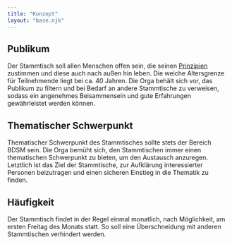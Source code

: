 ```yaml
---
title: "Konzept"
layout: "base.njk"
---
```

## Publikum
Der Stammtisch soll allen Menschen offen sein, die seinen [Prinzipien](/prinzipien) zustimmen und diese auch nach außen hin leben. Die weiche Altersgrenze für 
Teilnehmende liegt bei ca. 40 Jahren. Die Orga behält sich vor, das Publikum zu filtern und bei Bedarf an andere Stammtische zu verweisen, sodass ein angenehmes
Beisammensein und gute Erfahrungen gewährleistet werden können.


## Thematischer Schwerpunkt
Thematischer Schwerpunkt des Stammtisches sollte stets der Bereich BDSM sein. Die Orga bemüht sich, den Stammtischen immer einen thematischen Schwerpunkt zu bieten, 
um den Austausch anzuregen. Letztlich ist das Ziel der Stammtische, zur Aufklärung interessierter Personen beizutragen und einen sicheren Einstieg in die Thematik zu finden.

## Häufigkeit
Der Stammtisch findet in der Regel einmal monatlich, nach Möglichkeit, am ersten Freitag des Monats statt.
So soll eine Überschneidung mit anderen Stammtischen verhindert werden. 
